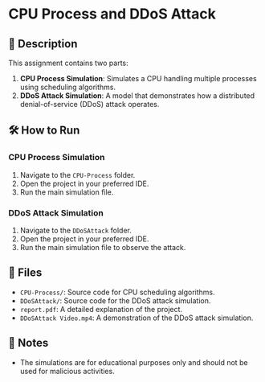 # CPU Process and DDoS Attack

## 📜 Description
This assignment contains two parts:
1. **CPU Process Simulation**: Simulates a CPU handling multiple processes using scheduling algorithms.
2. **DDoS Attack Simulation**: A model that demonstrates how a distributed denial-of-service (DDoS) attack operates.

## 🛠️ How to Run
### CPU Process Simulation
1. Navigate to the `CPU-Process` folder.
2. Open the project in your preferred IDE.
3. Run the main simulation file.

### DDoS Attack Simulation
1. Navigate to the `DDoSAttack` folder.
2. Open the project in your preferred IDE.
3. Run the main simulation file to observe the attack.

## 📂 Files
- `CPU-Process/`: Source code for CPU scheduling algorithms.
- `DDoSAttack/`: Source code for the DDoS attack simulation.
- `report.pdf`: A detailed explanation of the project.
- `DDoSAttack Video.mp4`: A demonstration of the DDoS attack simulation.

## 🧪 Notes
- The simulations are for educational purposes only and should not be used for malicious activities.
